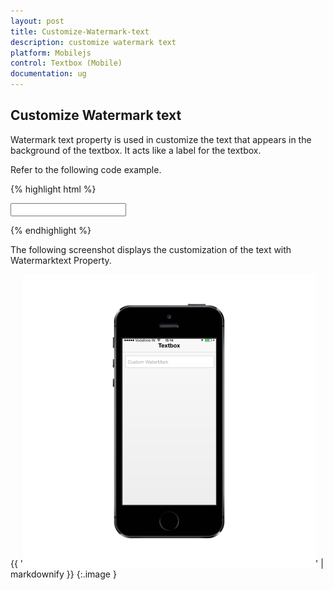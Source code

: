 ```yaml
---
layout: post
title: Customize-Watermark-text
description: customize watermark text
platform: Mobilejs
control: Textbox (Mobile)
documentation: ug
---
```


## Customize Watermark text

Watermark text property is used in customize the text that appears in the background of the textbox. It acts like a label for the textbox.

Refer to the following code example.

{% highlight html %}



<input id="textbox_sample" data-role="ejmtextbox" data-ej-watermarktext="Custom WaterMark">    





{% endhighlight %}



The following screenshot displays the customization of the text with Watermarktext Property.

{{ '![D:/Final Doc/mockup/IMG_0530_iphone5s_spacegrey_portrait.png](Customize-Watermark-text_images/Customize-Watermark-text_img1.png)' | markdownify }}
{:.image }




